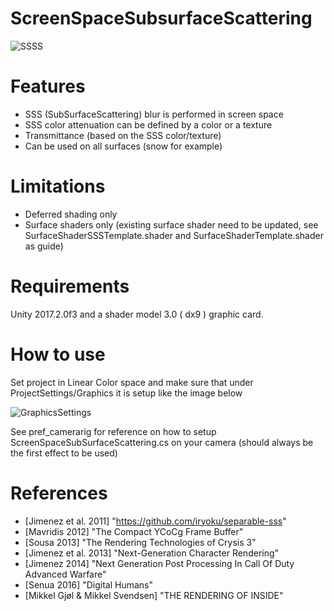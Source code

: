 # ScreenSpaceSubsurfaceScattering

![SSSS](https://raw.githubusercontent.com/Xerxes1138/ScreenSpaceSubsurfaceScattering/master/SSS.png)

# Features
- SSS (SubSurfaceScattering) blur is performed in screen space
- SSS color attenuation can be defined by a color or a texture
- Transmittance (based on the SSS color/texture)
- Can be used on all surfaces (snow for example)

# Limitations
- Deferred shading only
- Surface shaders only (existing surface shader need to be updated, see SurfaceShaderSSSTemplate.shader and  SurfaceShaderTemplate.shader as guide)

# Requirements

Unity 2017.2.0f3 and a shader model 3.0 ( dx9 ) graphic card.

# How to use

Set project in Linear Color space and make sure that under ProjectSettings/Graphics it is setup like the image below

![GraphicsSettings](https://raw.githubusercontent.com/Xerxes1138/ScreenSpaceSubsurfaceScattering/master/GraphicsSettings.png)

See pref_camerarig for reference on how to setup ScreenSpaceSubSurfaceScattering.cs on your camera (should always be the first effect to be used)

# References
- [Jimenez et al. 2011] "https://github.com/iryoku/separable-sss"
- [Mavridis 2012] "The Compact YCoCg Frame Buffer"
- [Sousa  2013] "The Rendering Technologies of Crysis 3"
- [Jimenez et al. 2013] "Next-Generation Character Rendering"
- [Jimenez 2014] "Next Generation Post Processing In Call Of Duty Advanced Warfare" 
- [Senua 2016] "Digital Humans"
- [Mikkel Gjøl & Mikkel Svendsen] "THE RENDERING OF INSIDE"